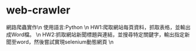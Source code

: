 # web-crawler
網路爬蟲實作\n
使用語言:Python \n
HW1:爬取網站每頁資料，抓取表格，並輸出成Word檔。 \n
HW2:抓取網站新聞標題與連結，並搜尋特定關鍵字，輸出指定新聞至word，然後嘗試實現selenium動態網頁 \n
